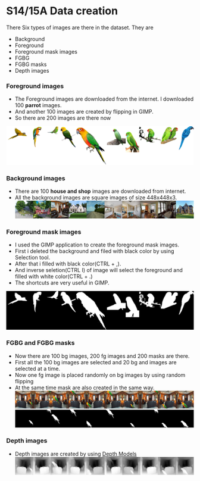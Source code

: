 # S14/15A Data creation
There Six types of images are there in the dataset. They are
* Background 
* Foreground
* Foreground mask images
* FGBG
* FGBG masks
* Depth images

### Foreground images
* The Foreground images are downloaded from the internet. I downloaded 100 **parrot** images. 
* And another 100 images are created by flipping in GIMP.
* So there are 200  images are there now

![Foreground](fg.png)

### Background images
* There are 100 **house and shop** images are downloaded from internet.
* All the background images are square images of size 448x448x3.
![Foreground](bg.png)

### Foreground mask images
* I used the GIMP application to create the foreground mask images.
* First i deleted the background and filed with black color by using Selection tool.
* After that i filled with black color(CTRL + ,).
* And inverse seletion(CTRL I) of image will select the foreground and filled with white color(CTRL + .)
* The shortcuts are very useful in GIMP.

![Mask](masks.png)

### FGBG and FGBG masks
* Now there are 100 bg images, 200 fg images and 200 masks are there.
* First all the 100 bg images are selected and 20 bg and images are selected at a time.
* Now one fg image is placed randomly on bg images by using random flipping
* At the same time mask are also created in the same way.
![FGBG](bgfg.png)
![FGBG masks](bgfgmask.png)

### Depth images
* Depth images are created by using [Depth Models](https://github.com/ialhashim/DenseDepth/blob/master/DenseDepth.ipynb)
![Depth images](depth.png)




